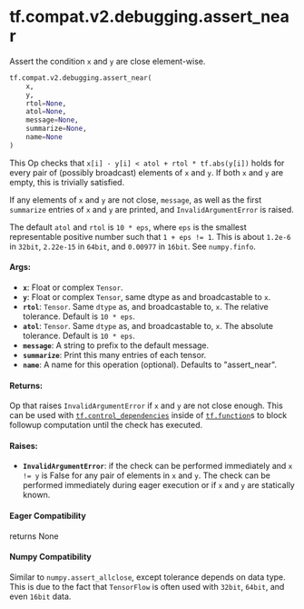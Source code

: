 <div itemscope itemtype="http://developers.google.com/ReferenceObject">
<meta itemprop="name" content="tf.compat.v2.debugging.assert_near" />
<meta itemprop="path" content="Stable" />
</div>

# tf.compat.v2.debugging.assert_near

Assert the condition `x` and `y` are close element-wise.

``` python
tf.compat.v2.debugging.assert_near(
    x,
    y,
    rtol=None,
    atol=None,
    message=None,
    summarize=None,
    name=None
)
```

<!-- Placeholder for "Used in" -->

This Op checks that `x[i] - y[i] < atol + rtol * tf.abs(y[i])` holds for every
pair of (possibly broadcast) elements of `x` and `y`. If both `x` and `y` are
empty, this is trivially satisfied.

If any elements of `x` and `y` are not close, `message`, as well as the first
`summarize` entries of `x` and `y` are printed, and `InvalidArgumentError`
is raised.

The default `atol` and `rtol` is `10 * eps`, where `eps` is the smallest
representable positive number such that `1 + eps != 1`.  This is about
`1.2e-6` in `32bit`, `2.22e-15` in `64bit`, and `0.00977` in `16bit`.
See `numpy.finfo`.

#### Args:


* <b>`x`</b>: Float or complex `Tensor`.
* <b>`y`</b>: Float or complex `Tensor`, same dtype as and broadcastable to `x`.
* <b>`rtol`</b>:  `Tensor`.  Same `dtype` as, and broadcastable to, `x`.
  The relative tolerance.  Default is `10 * eps`.
* <b>`atol`</b>:  `Tensor`.  Same `dtype` as, and broadcastable to, `x`.
  The absolute tolerance.  Default is `10 * eps`.
* <b>`message`</b>: A string to prefix to the default message.
* <b>`summarize`</b>: Print this many entries of each tensor.
* <b>`name`</b>: A name for this operation (optional).  Defaults to "assert_near".


#### Returns:

Op that raises `InvalidArgumentError` if `x` and `y` are not close enough.
  This can be used with <a href="../../../../tf/control_dependencies.md"><code>tf.control_dependencies</code></a> inside of <a href="../../../../tf/function.md"><code>tf.function</code></a>s
  to block followup computation until the check has executed.




#### Raises:


* <b>`InvalidArgumentError`</b>: if the check can be performed immediately and
  `x != y` is False for any pair of elements in `x` and `y`. The check can
  be performed immediately during eager execution or if `x` and `y` are
  statically known.



#### Eager Compatibility
returns None



#### Numpy Compatibility
Similar to `numpy.assert_allclose`, except tolerance depends on data type.
This is due to the fact that `TensorFlow` is often used with `32bit`, `64bit`,
and even `16bit` data.


